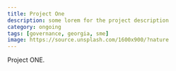 ```yaml
---
title: Project One
description: some lorem for the project description
category: ongoing
tags: [governance, georgia, sme]
image: https://source.unsplash.com/1600x900/?nature
---
```


Project ONE.
